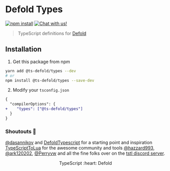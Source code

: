 # Defold Types
<a href="https://www.npmjs.com/package/@ts-defold/type-gen"><img alt="npm install" src="https://img.shields.io/npm/dt/@ts-defold/types?color=%23CA0000&label=npm&logo=npm"></a>
<a href="https://discord.gg/eukcq5m"><img alt="Chat with us!" src="https://img.shields.io/discord/766898804896038942.svg?colorB=7581dc&logo=discord&logoColor=white"></a>
> TypeScript definitions for [Defold](https://defold.com/)

## Installation

1. Get this package from npm

```bash
yarn add @ts-defold/types --dev
# or
npm install @ts-defold/types --save-dev 
```

2. Modify your `tsconfig.json`

```diff
{
  "compilerOptions": {
+    "types": ["@ts-defold/types"]
  }
}
```

### Shoutouts 📢
[@dasannikov](https://github.com/dasannikov) and [DefoldTypescript](https://github.com/dasannikov/DefoldTypeScript) for a starting point and inspiration
[TypeScriptToLua](https://github.com/TypeScriptToLua/TypeScriptToLua) for the awesome community and tools
[@hazzard993](https://github.com/hazzard993), [@ark120202](https://github.com/ark120202), [@Perryvw](https://github.com/Perryvw) and all the fine folks over on the [tstl discord server](https://discord.gg/BWAq58Y).
<p align="center" class="h4">
  TypeScript :heart: Defold
</p>
